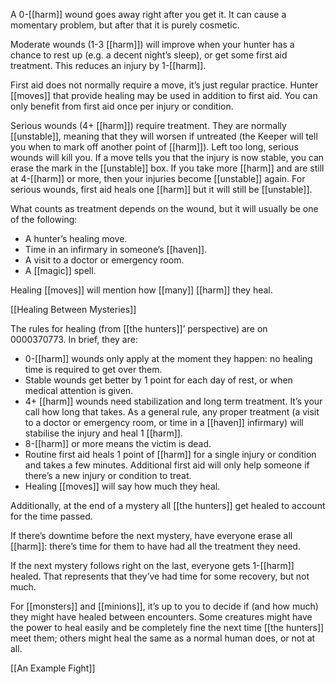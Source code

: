 
A 0-[[harm]] wound goes away right after you get it. It can cause a momentary problem, but after that it is purely cosmetic.

Moderate wounds (1-3 [[harm]]) will improve when your hunter has a chance to rest up (e.g. a decent night’s sleep), or get some first aid treatment. This reduces an injury by 1-[[harm]].

First aid does not normally require a move, it’s just regular practice. Hunter [[moves]] that provide healing may be used in addition to first aid. You can only benefit from first aid once per injury or condition.

Serious wounds (4+ [[harm]]) require treatment. They are normally [[unstable]], meaning that they will worsen if untreated (the Keeper will tell you when to mark off another point of [[harm]]). Left too long, serious wounds will kill you. If a move tells you that the injury is now stable, you can erase the mark in the [[unstable]] box. If you take more [[harm]] and are still at 4-[[harm]] or more, then your injuries become [[unstable]] again. For serious wounds, first aid heals one [[harm]] but it will still be [[unstable]].

What counts as treatment depends on the wound, but it will usually be one of the following:

- A hunter’s healing move.
- Time in an infirmary in someone’s [[haven]].
- A visit to a doctor or emergency room.
- A [[magic]] spell.

Healing [[moves]] will mention how [[many]] [[harm]] they heal.

[[Healing Between Mysteries]]

The rules for healing (from [[the hunters]]’ perspective) are on 0000370773. In brief, they are:

- 0-[[harm]] wounds only apply at the moment they happen: no healing time is required to get over them.
- Stable wounds get better by 1 point for each day of rest, or when medical attention is given.
- 4+ [[harm]] wounds need stabilization and long term treatment. It’s your call how long that takes. As a general rule, any proper treatment (a visit to a doctor or emergency room, or time in a [[haven]] infirmary) will stabilise the injury and heal 1 [[harm]].
- 8-[[harm]] or more means the victim is dead.
- Routine first aid heals 1 point of [[harm]] for a single injury or condition and takes a few minutes. Additional first aid will only help someone if there’s a new injury or condition to treat.
- Healing [[moves]] will say how much they heal.

Additionally, at the end of a mystery all [[the hunters]] get healed to account for the time passed.

If there’s downtime before the next mystery, have everyone erase all [[harm]]: there’s time for them to have had all the treatment they need.

If the next mystery follows right on the last, everyone gets 1-[[harm]] healed. That represents that they’ve had time for some recovery, but not much.

For [[monsters]] and [[minions]], it’s up to you to decide if (and how much) they might have healed between encounters. Some creatures might have the power to heal easily and be completely fine the next time [[the hunters]] meet them; others might heal the same as a normal human does, or not at all.

[[An Example Fight]]
